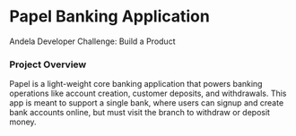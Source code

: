 # Papel Banking Application

Andela Developer Challenge: Build a Product

### Project Overview

Papel is a light-weight core banking application that powers banking operations like account creation, customer deposits, and withdrawals. This app is meant to support a single bank, where users can signup and create bank accounts online, but must visit the branch to withdraw or deposit money.
